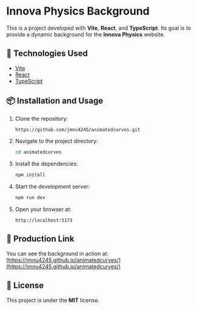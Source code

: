 # Innova Physics Background

This is a project developed with **Vite**, **React**, and **TypeScript**. Its goal is to provide a dynamic background for the **Innova Physics** website.

## 🚀 Technologies Used

- [Vite](https://vitejs.dev/)
- [React](https://react.dev/)
- [TypeScript](https://www.typescriptlang.org/)

## 📦 Installation and Usage

1. Clone the repository:

   ```sh
   https://github.com/jmnu4245/animatedcurves.git
   ```

2. Navigate to the project directory:

   ```sh
   cd animatedcurves
   ```

3. Install the dependencies:

   ```sh
   npm install
   ```

4. Start the development server:

   ```sh
   npm run dev
   ```

5. Open your browser at:

   ```
   http://localhost:5173
   ```

## 🔗 Production Link

You can see the background in action at:
[https://jmnu4245.github.io/animatedcurves/](https://jmnu4245.github.io/animatedcurves/)

## 📄 License

This project is under the **MIT** license.
